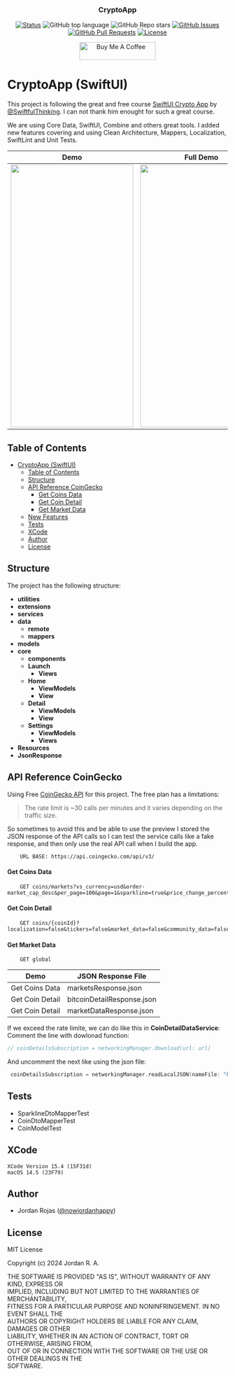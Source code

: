 
<h3 align="center">CryptoApp</h3>

<div align="center">

  [![Status](https://img.shields.io/badge/status-active-success.svg)]() 
  ![GitHub top language](https://img.shields.io/github/languages/top/nowjordanhappy/SwiftUICryptoApp?color=yellow) 
  ![GitHub Repo stars](https://img.shields.io/github/stars/nowjordanhappy/SwiftUICryptoApp?style=social)
  [![GitHub Issues](https://img.shields.io/github/issues/nowjordanhappy/SwiftUICryptoApp.svg)](https://github.com/nowjordanhappy/SwiftUICryptoApp/issues)
  [![GitHub Pull Requests](https://img.shields.io/github/issues-pr/nowjordanhappy/SwiftUICryptoApp.svg)](https://github.com/nowjordanhappy/SwiftUICryptoApp/pulls)
  [![License](https://img.shields.io/badge/license-MIT-blue.svg)](/LICENSE)
  
  <a href="https://www.buymeacoffee.com/nowjordanhappy" target="_blank"><img src="https://cdn.buymeacoffee.com/buttons/default-orange.png" alt="Buy Me A Coffee" height="41" width="174"></a>
</div>

# CryptoApp (SwiftUI)

This project is following the great and free course [SwiftUI Crypto App](https://www.youtube.com/playlist?list=PLwvDm4Vfkdphbc3bgy_LpLRQ9DDfFGcFu) by [@SwiftfulThinking](https://github.com/SwiftfulThinking). I can not thank him enought for such a great course.

We are using Core Data, SwiftUI, Combine and others great tools. I added new features covering and using Clean Architecture, Mappers, Localization, SwiftLint and Unit Tests.


| Demo      | Full Demo |
| ----------|-----------|
| <img src="./screenshots/crypto-app-demo.gif" width="280" height="600" /> | <img src="./screenshots/crypto-app-full-demo.gif" width="280" height="600"/> |

## Table of Contents
- [CryptoApp (SwiftUI)](#crypto-app-swiftui)
  - [Table of Contents](#table-of-contents)
  - [Structure](#structure)
  - [API Reference CoinGecko](#api-reference-coin-gecko)
      - [Get Coins Data](#get-coins-data)
      - [Get Coin Detail](#get-coins-detail)
      - [Get Market Data](#get-market-data)
  - [New Features](#new-features)
  - [Tests](#tests)
  - [XCode](#xcode)
  - [Author](#author)
  - [License](#license)

 ## Structure<a name = "structure"></a>
The project has the following structure:

- **utilities**
- **extensions**
- **services**
- **data**
  - **remote**
  - **mappers**
- **models**
- **core**
  - **components**
  - **Launch**
    - **Views**
  - **Home**
    - **ViewModels** 
    - **View**
  - **Detail**
    - **ViewModels** 
    - **View**
  - **Settings**
    - **ViewModels** 
    - **Views**
- **Resources**
- **JsonResponse**

## API Reference CoinGecko<a name = "api-reference-coin-gecko"></a>
Using Free [CoinGecko API](https://docs.coingecko.com/reference/introduction) for this project. The free plan has a limitations: 
> The rate limit is ~30 calls per minutes and it varies depending on the traffic size. 

So sometimes to avoid this and be able to use the preview I stored the JSON response of the API calls so I can test the service calls like a fake response, and then only use the real API call when I build the app.

```
    URL BASE: https://api.coingecko.com/api/v3/
```

#### Get Coins Data<a name = "get-coins-data"></a>

```http
    GET coins/markets?vs_currency=usd&order-market_cap_desc&per_page=100&page=1&sparkline=true&price_change_percentage=24h
```

#### Get Coin Detail<a name = "get-coins-detail"></a>

```http
    GET coins/{coinId}?localization=false&tickers=false&market_data=false&community_data=false&developer_data=false&sparkline=false
```

#### Get Market Data<a name = "get-market-data"></a>

```http
    GET global
```


| Demo      | JSON Response File |
| ----------|-----------|
| Get Coins Data | marketsResponse.json |
| Get Coin Detail | bitcoinDetailResponse.json |
| Get Coin Detail | marketDataResponse.json |

If we exceed the rate limite, we can do like this in **CoinDetailDataService**:
Comment the line with dowlonad function:

```swift
// coinDetailsSubscription = networkingManager.download(url: url)
```

And uncomment the next like using the json file:
```swift
 coinDetailsSubscription = networkingManager.readLocalJSON(nameFile: "bitcoinDetailResponse"
```


## Tests<a name = "tests"></a>

- SparklineDtoMapperTest
- CoinDtoMapperTest
- CoinModelTest


## XCode<a name = "xcode"></a>

```
XCode Version 15.4 (15F31d)
macOS 14.5 (23F79)
```

## Author<a name = "author"></a>

- Jordan Rojas ([@nowjordanhappy](https://github.com/nowjordanhappy))

## License<a name = "license"></a>

MIT License

Copyright (c) 2024 Jordan R. A.

THE SOFTWARE IS PROVIDED "AS IS", WITHOUT WARRANTY OF ANY KIND, EXPRESS OR  
IMPLIED, INCLUDING BUT NOT LIMITED TO THE WARRANTIES OF MERCHANTABILITY,  
FITNESS FOR A PARTICULAR PURPOSE AND NONINFRINGEMENT. IN NO EVENT SHALL THE  
AUTHORS OR COPYRIGHT HOLDERS BE LIABLE FOR ANY CLAIM, DAMAGES OR OTHER  
LIABILITY, WHETHER IN AN ACTION OF CONTRACT, TORT OR OTHERWISE, ARISING FROM,  
OUT OF OR IN CONNECTION WITH THE SOFTWARE OR THE USE OR OTHER DEALINGS IN THE  
SOFTWARE.